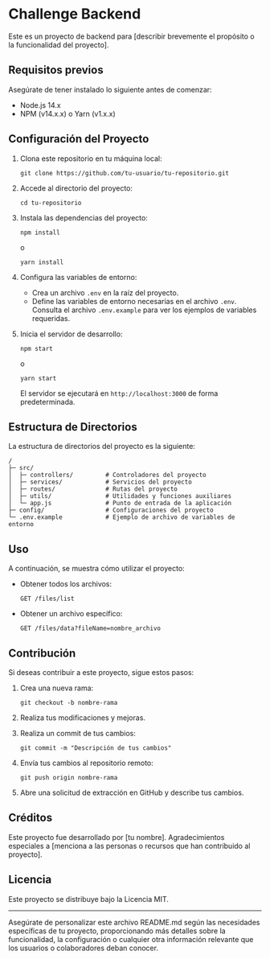 # Challenge Backend

Este es un proyecto de backend para [describir brevemente el propósito o la funcionalidad del proyecto].

## Requisitos previos

Asegúrate de tener instalado lo siguiente antes de comenzar:

- Node.js 14.x
- NPM (v14.x.x) o Yarn (v1.x.x)

## Configuración del Proyecto

1. Clona este repositorio en tu máquina local:

   ```
   git clone https://github.com/tu-usuario/tu-repositorio.git
   ```

2. Accede al directorio del proyecto:

   ```
   cd tu-repositorio
   ```

3. Instala las dependencias del proyecto:

   ```
   npm install
   ```

   o

   ```
   yarn install
   ```

4. Configura las variables de entorno:

   - Crea un archivo `.env` en la raíz del proyecto.
   - Define las variables de entorno necesarias en el archivo `.env`. Consulta el archivo `.env.example` para ver los ejemplos de variables requeridas.

5. Inicia el servidor de desarrollo:

   ```
   npm start
   ```

   o

   ```
   yarn start
   ```

   El servidor se ejecutará en `http://localhost:3000` de forma predeterminada.

## Estructura de Directorios

La estructura de directorios del proyecto es la siguiente:

```
/
├─ src/
│  ├─ controllers/         # Controladores del proyecto
│  ├─ services/            # Servicios del proyecto
│  ├─ routes/              # Rutas del proyecto
│  ├─ utils/               # Utilidades y funciones auxiliares
│  └─ app.js               # Punto de entrada de la aplicación
├─ config/                 # Configuraciones del proyecto
└─ .env.example            # Ejemplo de archivo de variables de entorno
```

## Uso

A continuación, se muestra cómo utilizar el proyecto:

- Obtener todos los archivos:

  ```
  GET /files/list
  ```

- Obtener un archivo específico:

  ```
  GET /files/data?fileName=nombre_archivo
  ```

## Contribución

Si deseas contribuir a este proyecto, sigue estos pasos:

1. Crea una nueva rama:

   ```
   git checkout -b nombre-rama
   ```

2. Realiza tus modificaciones y mejoras.
3. Realiza un commit de tus cambios:

   ```
   git commit -m "Descripción de tus cambios"
   ```

4. Envía tus cambios al repositorio remoto:

   ```
   git push origin nombre-rama
   ```

5. Abre una solicitud de extracción en GitHub y describe tus cambios.

## Créditos

Este proyecto fue desarrollado por [tu nombre]. Agradecimientos especiales a [menciona a las personas o recursos que han contribuido al proyecto].

## Licencia

Este proyecto se distribuye bajo la Licencia MIT.

---

Asegúrate de personalizar este archivo README.md según las necesidades específicas de tu proyecto, proporcionando más detalles sobre la funcionalidad, la configuración o cualquier otra información relevante que los usuarios o colaboradores deban conocer.